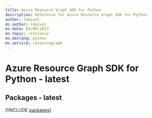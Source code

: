 ```yaml
---
title: Azure Resource Graph SDK for Python
description: Reference for Azure Resource Graph SDK for Python
author: lmazuel
ms.author: lmazuel
ms.data: 03/06/2023
ms.topic: reference
ms.devlang: python
ms.service: resourcegraph
---
```

# Azure Resource Graph SDK for Python - latest
## Packages - latest
[!INCLUDE [packages](resource-graph-index.md)]